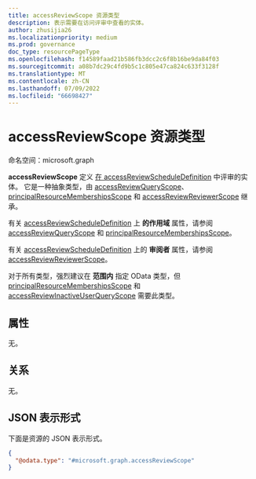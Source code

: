 ```yaml
---
title: accessReviewScope 资源类型
description: 表示需要在访问评审中查看的实体。
author: zhusijia26
ms.localizationpriority: medium
ms.prod: governance
doc_type: resourcePageType
ms.openlocfilehash: f14589faad21b586fb3dcc2c6f8b16be9da84f03
ms.sourcegitcommit: a08b7dc29c4fd9b5c1c805e47ca824c633f3128f
ms.translationtype: MT
ms.contentlocale: zh-CN
ms.lasthandoff: 07/09/2022
ms.locfileid: "66698427"
---
```

# <a name="accessreviewscope-resource-type"></a>accessReviewScope 资源类型

命名空间：microsoft.graph

**accessReviewScope** 定义 [在 accessReviewScheduleDefinition](accessreviewscheduledefinition.md) 中评审的实体。 它是一种抽象类型，由 [accessReviewQueryScope](accessreviewqueryscope.md)、 [principalResourceMembershipsScope](principalresourcemembershipsscope.md) 和 [accessReviewReviewerScope](accessreviewreviewerscope.md) 继承。 

有关 [accessReviewScheduleDefinition](accessreviewscheduledefinition.md) 上 **的作用域** 属性，请参阅 [accessReviewQueryScope](accessreviewqueryscope.md) 和 [principalResourceMembershipsScope](principalresourcemembershipsscope.md)。

有关 [accessReviewScheduleDefinition](accessreviewscheduledefinition.md) 上的 **审阅者** 属性，请参阅 [accessReviewReviewerScope](accessreviewreviewerscope.md)。

对于所有类型，强烈建议在 **范围内** 指定 OData 类型，但 [principalResourceMembershipsScope](principalresourcemembershipsscope.md) 和 [accessReviewInactiveUserQueryScope](../resources/accessreviewinactiveusersqueryscope.md) 需要此类型。

## <a name="properties"></a>属性
无。


## <a name="relationships"></a>关系
无。

## <a name="json-representation"></a>JSON 表示形式
下面是资源的 JSON 表示形式。
<!-- {
  "blockType": "resource",
  "@odata.type": "microsoft.graph.accessReviewScope"
}
-->
``` json
{
  "@odata.type": "#microsoft.graph.accessReviewScope"
}
```
